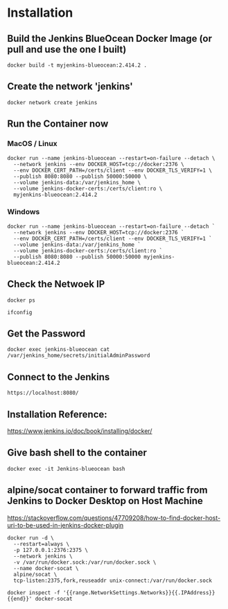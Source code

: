 
# Installation
## Build the Jenkins BlueOcean Docker Image (or pull and use the one I built)
```
docker build -t myjenkins-blueocean:2.414.2 .
```

## Create the network 'jenkins'
```
docker network create jenkins
```

## Run the Container now
### MacOS / Linux
```
docker run --name jenkins-blueocean --restart=on-failure --detach \
  --network jenkins --env DOCKER_HOST=tcp://docker:2376 \
  --env DOCKER_CERT_PATH=/certs/client --env DOCKER_TLS_VERIFY=1 \
  --publish 8080:8080 --publish 50000:50000 \
  --volume jenkins-data:/var/jenkins_home \
  --volume jenkins-docker-certs:/certs/client:ro \
  myjenkins-blueocean:2.414.2
```

### Windows
```
docker run --name jenkins-blueocean --restart=on-failure --detach `
  --network jenkins --env DOCKER_HOST=tcp://docker:2376 `
  --env DOCKER_CERT_PATH=/certs/client --env DOCKER_TLS_VERIFY=1 `
  --volume jenkins-data:/var/jenkins_home `
  --volume jenkins-docker-certs:/certs/client:ro `
  --publish 8080:8080 --publish 50000:50000 myjenkins-blueocean:2.414.2
```

## Check the Netwoek IP
``` 
docker ps
```
```
ifconfig
```

## Get the Password
```
docker exec jenkins-blueocean cat /var/jenkins_home/secrets/initialAdminPassword
```

## Connect to the Jenkins
```
https://localhost:8080/
```

## Installation Reference:
https://www.jenkins.io/doc/book/installing/docker/


## Give bash shell to the container
```
docker exec -it Jenkins-blueocean bash
```

## alpine/socat container to forward traffic from Jenkins to Docker Desktop on Host Machine

https://stackoverflow.com/questions/47709208/how-to-find-docker-host-uri-to-be-used-in-jenkins-docker-plugin
```
docker run -d \
  --restart=always \
  -p 127.0.0.1:2376:2375 \
  --network jenkins \
  -v /var/run/docker.sock:/var/run/docker.sock \
  --name docker-socat \
  alpine/socat \
  tcp-listen:2375,fork,reuseaddr unix-connect:/var/run/docker.sock

docker inspect -f '{{range.NetworkSettings.Networks}}{{.IPAddress}}{{end}}' docker-socat
```
